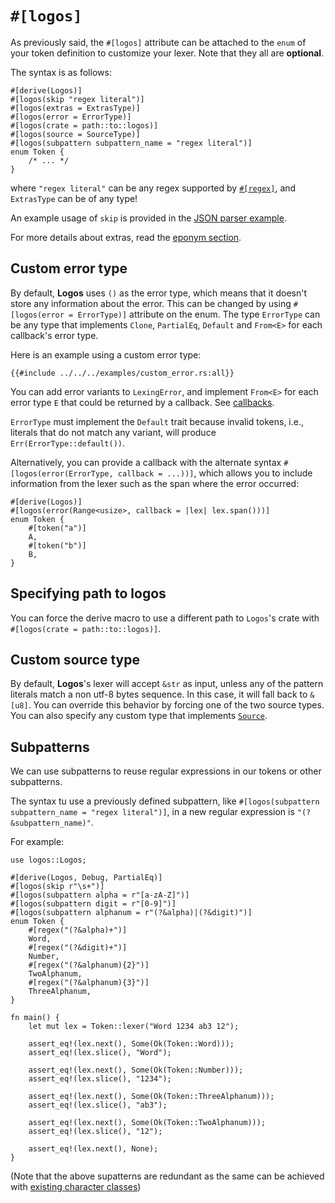 # `#[logos]`

As previously said, the `#[logos]` attribute can be attached to the `enum`
of your token definition to customize your lexer. Note that they all are
**optional**.

The syntax is as follows:

```rust,no_run,no_playground
#[derive(Logos)]
#[logos(skip "regex literal")]
#[logos(extras = ExtrasType)]
#[logos(error = ErrorType)]
#[logos(crate = path::to::logos)]
#[logos(source = SourceType)]
#[logos(subpattern subpattern_name = "regex literal")]
enum Token {
    /* ... */
}
```

where `"regex literal"` can be any regex supported by
[`#[regex]`](../common-regex.md), and `ExtrasType` can be of any type!

An example usage of `skip` is provided in the [JSON parser example](../examples/json.md).

For more details about extras, read the [eponym section](../extras.md).

## Custom error type

By default, **Logos** uses `()` as the error type, which means that it
doesn't store any information about the error.
This can be changed by using `#[logos(error = ErrorType)]` attribute on the enum.
The type `ErrorType` can be any type that implements `Clone`, `PartialEq`,
`Default` and `From<E>` for each callback's error type.

Here is an example using a custom error type:

```rust,no_run,noplayground
{{#include ../../../examples/custom_error.rs:all}}
```

You can add error variants to `LexingError`,
and implement `From<E>` for each error type `E` that could
be returned by a callback. See [callbacks](../callbacks.md).

`ErrorType` must implement the `Default` trait because invalid tokens, i.e.,
literals that do not match any variant, will produce `Err(ErrorType::default())`.

Alternatively, you can provide a callback with the alternate syntax
`#[logos(error(ErrorType, callback = ...))]`, which allows you to include information
from the lexer such as the span where the error occurred:

```rust,no_run,noplayground
#[derive(Logos)]
#[logos(error(Range<usize>, callback = |lex| lex.span()))]
enum Token {
    #[token("a")]
    A,
    #[token("b")]
    B,
}
```

## Specifying path to logos

You can force the derive macro to use a different path to `Logos`'s crate
with `#[logos(crate = path::to::logos)]`.

## Custom source type

By default, **Logos**'s lexer will accept `&str` as input, unless any of the
pattern literals match a non utf-8 bytes sequence. In this case, it will fall
back to `&[u8]`. You can override this behavior by forcing one of the two
source types. You can also specify any custom type that implements
[`Source`](https://docs.rs/logos/latest/logos/source/trait.Source.html).

## Subpatterns

We can use subpatterns to reuse regular expressions in our tokens or other subpatterns.

The syntax tu use a previously defined subpattern, like `#[logos(subpattern subpattern_name = "regex literal")]`,
in a new regular expression is `"(?&subpattern_name)"`.

For example:

```rust,no_run,noplayground
use logos::Logos;

#[derive(Logos, Debug, PartialEq)]
#[logos(skip r"\s+")]
#[logos(subpattern alpha = r"[a-zA-Z]")]
#[logos(subpattern digit = r"[0-9]")]
#[logos(subpattern alphanum = r"(?&alpha)|(?&digit)")]
enum Token {
    #[regex("(?&alpha)+")]
    Word,
    #[regex("(?&digit)+")]
    Number,
    #[regex("(?&alphanum){2}")]
    TwoAlphanum,
    #[regex("(?&alphanum){3}")]
    ThreeAlphanum,
}

fn main() {
    let mut lex = Token::lexer("Word 1234 ab3 12");

    assert_eq!(lex.next(), Some(Ok(Token::Word)));
    assert_eq!(lex.slice(), "Word");

    assert_eq!(lex.next(), Some(Ok(Token::Number)));
    assert_eq!(lex.slice(), "1234");

    assert_eq!(lex.next(), Some(Ok(Token::ThreeAlphanum)));
    assert_eq!(lex.slice(), "ab3");

    assert_eq!(lex.next(), Some(Ok(Token::TwoAlphanum)));
    assert_eq!(lex.slice(), "12");

    assert_eq!(lex.next(), None);
}
```

(Note that the above supatterns are redundant as the same can be achieved with [existing character classes](https://docs.rs/regex/latest/regex/#ascii-character-classes))
